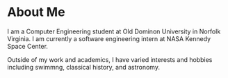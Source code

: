 # About Me

I am a Computer Engineering student at Old Dominon University in Norfolk Virginia.  I am currently a software engineering intern at NASA Kennedy Space Center.  

Outside of my work and academics, I have varied interests and hobbies including swimmng, classical history, and astronomy.


